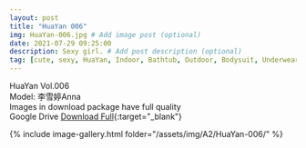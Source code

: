 ```yaml
---
layout: post
title: "HuaYan 006"
img: HuaYan-006.jpg # Add image post (optional)
date: 2021-07-29 09:25:00
description: Sexy girl. # Add post description (optional)
tag: [cute, sexy, HuaYan, Indoor, Bathtub, Outdoor, Bodysuit, Underwear, Cosplay, Big Tits, Tattoo]
---
```

HuaYan Vol.006  
Model: 李雪婷Anna   
Images in download package have full quality                    
Google Drive [Download Full](http://gestyy.com/eoAg6n){:target="_blank"}

{% include image-gallery.html folder="/assets/img/A2/HuaYan-006/" %}
